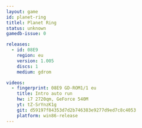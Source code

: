 ```yaml
---
layout: game
id: planet-ring
titlel: Planet Ring
status: unknown
gamedb-issue: 0

releases:
  - id: 08E9
    region: eu
    version: 1.005
    discs: 1
    medium: gdrom

videos:
  - fingerprint: 08E9 GD-ROM1/1 eu
    title: Intro auto run
    hw: i7 2720qm, GeForce 540M
    yt: tZ-SrYnzK1g
    git: d59197f84353d7d2b746383e9277d9ed7c8c4053
    platform: win86-release
---
```

